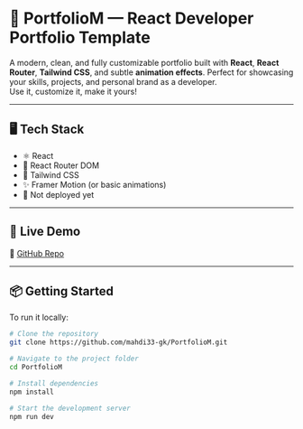 # 💼 PortfolioM — React Developer Portfolio Template

A modern, clean, and fully customizable portfolio built with **React**, **React Router**, **Tailwind CSS**, and subtle **animation effects**. Perfect for showcasing your skills, projects, and personal brand as a developer.  
Use it, customize it, make it yours!

---

## 🖥️ Tech Stack

- ⚛️ React
- 🧭 React Router DOM
- 🎨 Tailwind CSS
- ✨ Framer Motion (or basic animations)
- 🔗 Not deployed yet
 
---

## 🚀 Live Demo
📁 [GitHub Repo](https://github.com/mahdi33-gk/PortfolioM)

---

## 📦 Getting Started

To run it locally:

```bash
# Clone the repository
git clone https://github.com/mahdi33-gk/PortfolioM.git

# Navigate to the project folder
cd PortfolioM

# Install dependencies
npm install

# Start the development server
npm run dev
